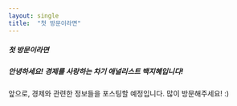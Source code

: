 ```yaml
---
layout: single
title:  "첫 방문이라면"
---
```

##### 첫 방문이라면

##### **안녕하세요! 경제를 사랑하는 차기 애널리스트 백지혜입니다!**

앞으로, 경제와 관련한 정보들을 포스팅할 예정입니다. 많이 방문해주세요! :)
